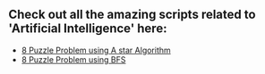 ## Check out all the amazing scripts related to 'Artificial Intelligence' here:

- [8 Puzzle Problem using A star Algorithm](8%20Puzzle%20Problem%20using%20A%20star%20Algorithm/8_puzzle_problem_using_A_star_algorithm.py)
- [8 Puzzle Problem using BFS](8%20Puzzle%20Problem%20using%20BFS/8_puzzle_problem_using_BFS.py)
